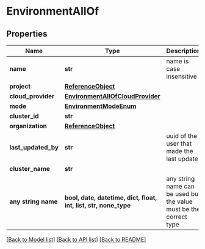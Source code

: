 # EnvironmentAllOf


## Properties
Name | Type | Description | Notes
------------ | ------------- | ------------- | -------------
**name** | **str** | name is case insensitive | 
**project** | [**ReferenceObject**](ReferenceObject.md) |  | 
**cloud_provider** | [**EnvironmentAllOfCloudProvider**](EnvironmentAllOfCloudProvider.md) |  | 
**mode** | [**EnvironmentModeEnum**](EnvironmentModeEnum.md) |  | 
**cluster_id** | **str** |  | 
**organization** | [**ReferenceObject**](ReferenceObject.md) |  | [optional] 
**last_updated_by** | **str** | uuid of the user that made the last update | [optional] 
**cluster_name** | **str** |  | [optional] 
**any string name** | **bool, date, datetime, dict, float, int, list, str, none_type** | any string name can be used but the value must be the correct type | [optional]

[[Back to Model list]](../README.md#documentation-for-models) [[Back to API list]](../README.md#documentation-for-api-endpoints) [[Back to README]](../README.md)


